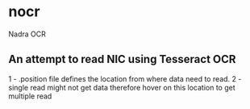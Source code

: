 # nocr
 Nadra OCR

An attempt to read NIC using Tesseract OCR
------------------------------------------

1 - .position file defines the location from where data need to read.
2 - single read might not get data therefore hover on this location to get multiple read
